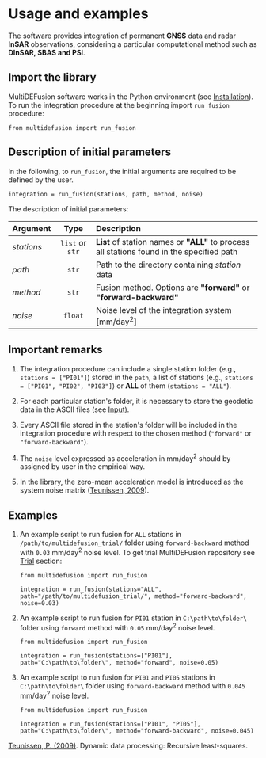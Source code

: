 # Usage and examples

The software provides integration of permanent **GNSS** data and radar **InSAR** observations, considering a particular computational method such as **DInSAR, SBAS and PSI**.

## Import the library

MultiDEFusion software works in the Python environment (see [Installation](../installation/)). To run the integration procedure at the beginning import `run_fusion` procedure:
```
from multidefusion import run_fusion
```

## Description of initial parameters

In the following, to `run_fusion`, the initial arguments are required to be defined by the user.

```
integration = run_fusion(stations, path, method, noise)
```

The description of initial parameters:

| Argument   | Type    | Description|
| :---       | :----:  | :---       |
| *stations* | `list` or `str`  | **List** of station names or **"ALL"** to process all stations found in the specified path|
| *path*     | `str`  | Path to the directory containing *station* data|
| *method*   | `str`  | Fusion method. Options are **"forward"** or **"forward-backward"**|
| *noise*    | `float`| Noise level of the integration system [mm/day<sup>2</sup>]

## Important remarks

1. The integration procedure can include a single station folder (e.g., `stations = ["PI01"]`) stored in the `path`, a list of stations (e.g., `stations = ["PI01", "PI02", "PI03"]`) or **ALL** of them (`stations = "ALL"`).

2. For each particular station's folder, it is necessary to store the geodetic data in the ASCII files (see [Input](../input/)).

3. Every ASCII file stored in the station's folder will be included in the integration procedure with respect to the chosen method (`"forward"` or `"forward-backward"`).

4. The `noise` level expressed as acceleration in mm/day<sup>2</sup> should by assigned by user in the empirical way.

5. In the library, the zero-mean acceleration model is introduced as the system noise matrix ([Teunissen, 2009](http://hdl.handle.net/20.500.11937/9039)).

## Examples

1. An example script to run fusion for `ALL` stations in `/path/to/multidefusion_trial/` folder using `forward-backward` method with `0.03` mm/day<sup>2</sup> noise level. To get trial MultiDEFusion repository see [Trial](../trial/) section:  

    ```
    from multidefusion import run_fusion

    integration = run_fusion(stations="ALL", path="/path/to/multidefusion_trial/", method="forward-backward", noise=0.03)
    ```
2. An example script to run fusion for `PI01` station in `C:\path\to\folder\` folder using `forward` method with `0.05` mm/day<sup>2</sup> noise level.

    ```
    from multidefusion import run_fusion

    integration = run_fusion(stations=["PI01"], path="C:\path\to\folder\", method="forward", noise=0.05)
    ```

3. An example script to run fusion for `PI01` and `PI05` stations in `C:\path\to\folder\` folder using `forward-backward` method with `0.045` mm/day<sup>2</sup> noise level.

    ```
    from multidefusion import run_fusion

    integration = run_fusion(stations=["PI01", "PI05"], path="C:\path\to\folder\", method="forward-backward", noise=0.045)
    ```

[Teunissen, P. (2009)](http://hdl.handle.net/20.500.11937/9039). Dynamic data processing: Recursive least-squares.

